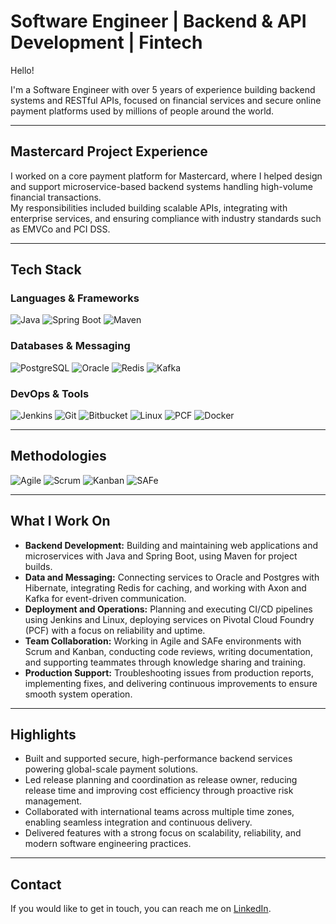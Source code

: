 # Software Engineer | Backend & API Development | Fintech

Hello! 

I'm a Software Engineer with over 5 years of experience building backend systems and RESTful APIs, focused on financial services and secure online payment platforms used by millions of people around the world.

---

## Mastercard Project Experience

I worked on a core payment platform for Mastercard, where I helped design and support microservice-based backend systems handling high-volume financial transactions.  
My responsibilities included building scalable APIs, integrating with enterprise services, and ensuring compliance with industry standards such as EMVCo and PCI DSS.

---

## Tech Stack

### Languages & Frameworks
![Java](https://img.shields.io/badge/Java-ED8B00?style=for-the-badge&logo=openjdk&logoColor=white)
![Spring Boot](https://img.shields.io/badge/Spring%20Boot-6DB33F?style=for-the-badge&logo=springboot&logoColor=white)
![Maven](https://img.shields.io/badge/Maven-C71A36?style=for-the-badge&logo=apachemaven&logoColor=white)

### Databases & Messaging
![PostgreSQL](https://img.shields.io/badge/PostgreSQL-316192?style=for-the-badge&logo=postgresql&logoColor=white)
![Oracle](https://img.shields.io/badge/Oracle-F80000?style=for-the-badge&logo=oracle&logoColor=white)
![Redis](https://img.shields.io/badge/Redis-DC382D?style=for-the-badge&logo=redis&logoColor=white)
![Kafka](https://img.shields.io/badge/Apache%20Kafka-231F20?style=for-the-badge&logo=apachekafka&logoColor=white)

### DevOps & Tools
![Jenkins](https://img.shields.io/badge/Jenkins-D24939?style=for-the-badge&logo=jenkins&logoColor=white)
![Git](https://img.shields.io/badge/Git-F05032?style=for-the-badge&logo=git&logoColor=white)
![Bitbucket](https://img.shields.io/badge/Bitbucket-0052CC?style=for-the-badge&logo=bitbucket&logoColor=white)
![Linux](https://img.shields.io/badge/Linux-FCC624?style=for-the-badge&logo=linux&logoColor=black)
![PCF](https://img.shields.io/badge/Pivotal%20Cloud%20Foundry-00A79D?style=for-the-badge&logo=cloudfoundry&logoColor=white)
![Docker](https://img.shields.io/badge/Docker-2496ED?style=for-the-badge&logo=docker&logoColor=white)

---

## Methodologies

![Agile](https://img.shields.io/badge/Agile-Project%20Management-blue?style=for-the-badge&logo=agile&logoColor=white)
![Scrum](https://img.shields.io/badge/Scrum-Framework-success?style=for-the-badge&logo=scrumalliance&logoColor=white)
![Kanban](https://img.shields.io/badge/Kanban-Workflow-orange?style=for-the-badge&logo=trello&logoColor=white)
![SAFe](https://img.shields.io/badge/SAFe-Scaled%20Agile%20Framework-lightgrey?style=for-the-badge)

---

## What I Work On

- **Backend Development:** Building and maintaining web applications and microservices with Java and Spring Boot, using Maven for project builds.  
- **Data and Messaging:** Connecting services to Oracle and Postgres with Hibernate, integrating Redis for caching, and working with Axon and Kafka for event-driven communication.  
- **Deployment and Operations:** Planning and executing CI/CD pipelines using Jenkins and Linux, deploying services on Pivotal Cloud Foundry (PCF) with a focus on reliability and uptime.  
- **Team Collaboration:** Working in Agile and SAFe environments with Scrum and Kanban, conducting code reviews, writing documentation, and supporting teammates through knowledge sharing and training.  
- **Production Support:** Troubleshooting issues from production reports, implementing fixes, and delivering continuous improvements to ensure smooth system operation.

---

## Highlights

- Built and supported secure, high-performance backend services powering global-scale payment solutions.  
- Led release planning and coordination as release owner, reducing release time and improving cost efficiency through proactive risk management.  
- Collaborated with international teams across multiple time zones, enabling seamless integration and continuous delivery.  
- Delivered features with a strong focus on scalability, reliability, and modern software engineering practices.

---

## Contact

If you would like to get in touch, you can reach me on [LinkedIn](https://www.linkedin.com/in/akira-harada-jr/).
